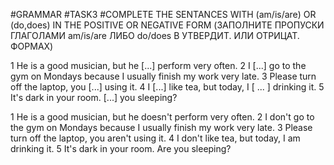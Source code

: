 #GRAMMAR
#TASK3
#COMPLETE THE SENTANCES WITH (am/is/are) OR (do,does) IN THE POSITIVE OR NEGATIVE FORM (ЗАПОЛНИТЕ ПРОПУСКИ ГЛАГОЛАМИ am/is/are ЛИБО do/does В УТВЕРДИТ. ИЛИ ОТРИЦАТ. ФОРМАХ) 

1 He is a good musician, but he [...] perform very often.
2 I [...] go to the gym on Mondays because I usually finish my work very late.
3 Please turn off the laptop, you [...] using it.
4 I [...] like tea, but today, I [ ... ] drinking it.
5 It's dark in your room. [...] you sleeping?

1 He is a good musician, but he doesn't perform very often. 
2 I don't go to the gym on Mondays because I usually finish my work very late. 
3 Please turn off the laptop, you aren't using it. 
4 I don't like tea, but today, I am drinking it. 
5 It's dark in your room. Are you sleeping?
